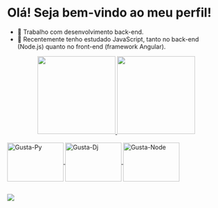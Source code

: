 # Olá! Seja bem-vindo ao meu perfil!

- 🔭 Trabalho com desenvolvimento back-end.
- 🌱 Recentemente tenho estudado JavaScript, tanto no back-end (Node.js) quanto no front-end (framework Angular).

<div align="center">
  <a href="https://github.com/GustavoLuiz07">
  <img height="180em" src="https://github-readme-stats.vercel.app/api?username=GustavoLuiz07&show_icons=true&theme=dark&include_all_commits=true&count_private=true"/>
  <img height="180em" src="https://github-readme-stats.vercel.app/api/top-langs/?username=GustavoLuiz07&layout=compact&langs_count=7&theme=dark"/>
</div>
  
  <div style="display: inline_block"><br>
  <img align="center" alt="Gusta-Py" height="90" width="130" src="https://cdn.jsdelivr.net/gh/devicons/devicon/icons/python/python-original.svg">
  <img align="center" alt="Gusta-Dj" height="90" width="130" src="https://cdn.jsdelivr.net/gh/devicons/devicon/icons/django/django-original.svg">
  <img align="center" alt="Gusta-Node" height="90" width="130" src="https://cdn.jsdelivr.net/gh/devicons/devicon/icons/nodejs/nodejs-original.svg">
</div>
  
  ##
  
  <div>
    <a href="https://www.linkedin.com/in/"https://www.linkedin.com/in/gustavo-luiz-b79219223/" target="_blank"><img src="https://img.shields.io/badge/-LinkedIn-%230077B5?style=for-the-badge&logo=linkedin&logoColor=white" target="_blank"></a> 
  </div>
